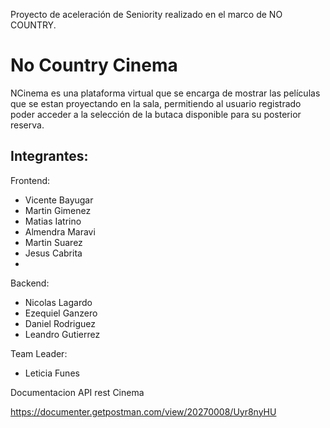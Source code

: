 Proyecto de aceleración de Seniority realizado en el marco de NO COUNTRY.
<br>
<h1>No Country Cinema</h1>

NCinema es una plataforma virtual que se encarga de mostrar las películas que se estan proyectando en la sala, permitiendo al usuario registrado poder acceder a la selección de la butaca disponible para su posterior reserva.

<h2>Integrantes: </h2>

Frontend:
- Vicente Bayugar
- Martin Gimenez
- Matias Iatrino
- Almendra Maravi
- Martin Suarez
- Jesus Cabrita
- 
Backend:
- Nicolas Lagardo
- Ezequiel Ganzero
- Daniel Rodriguez
- Leandro Gutierrez

Team Leader:
- Leticia Funes



Documentacion API rest Cinema

https://documenter.getpostman.com/view/20270008/Uyr8nyHU
